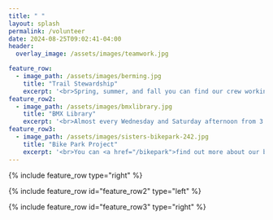```yaml
---
title: " "
layout: splash
permalink: /volunteer
date: 2024-08-25T09:02:41-04:00
header:
  overlay_image: /assets/images/teamwork.jpg

feature_row:
  - image_path: /assets/images/berming.jpg
    title: "Trail Stewardship"
    excerpt: '<br>Spring, summer, and fall you can find our crew working on trails in MERA and the surrounding area. We can always use another hand. Current opportunities will be shared to our newsletter and on our <a href="https://www.instagram.com/granderondegravity/">Instagram (@granderondegravity)</a>. We will try to update them here as well.<br><br><a href="https://www.signupgenius.com/go/10C054CA5AD2DA6F9C16-56396190-honor#/">Sunday, April 27th, 9:00am - 1:00pm: Honor Roll Jump Refresh</a>'
feature_row2:
  - image_path: /assets/images/bmxlibrary.jpg
    title: "BMX Library"
    excerpt: '<br>Almost every Wednesday and Saturday afternoon from 3:30 to 6:00 or so, assuming good weather, we bring our library of BMX bikes down to Pioneer Park so that anyone can ride the pump track and skate park. The seven bikes were purchased in fall of 2024 with the generous support of the Wildhorse Foundation. In spring of 2025 we will be adding an additional 4 bikes with the support of Travel Oregon.<br><br>If you would like to help out with the library, email us at <a href="mailto=info@granderondegravity.org">info@granderondegravity.org</a>.'
feature_row3:
  - image_path: /assets/images/sisters-bikepark-242.jpg
    title: "Bike Park Project"
    excerpt: '<br>You can <a href="/bikepark">find out more about our bike park project here</a>. If you want to get more involved, email us at <a href="mailto=info@granderondegravity.org">info@granderondegravity.org</a>.'
---
```



{% include feature_row type="right" %}

{% include feature_row id="feature_row2" type="left" %}

{% include feature_row id="feature_row3" type="right" %}